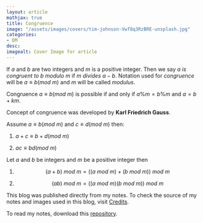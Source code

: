 ```yaml
---
layout: article
mathjax: true
title: Congruence
image: "/assets/images/covers/tim-johnson-Vwf8q3RzBRE-unsplash.jpg"
categories:
- DM
desc:   
imagealt: Cover Image for article
---
```


If $a$ and $b$ are two integers and $m$ is a positive integer. Then we say *$a$ is congruent to $b$ modulo $m$* if $m$ *divides* $a-b$. Notation used for *congruence* will be $a \equiv b (mod\ m)$ and $m$ will be called *modulus*.

































































































































































































































































































































































































Congruence $a \equiv b (mod\ m)$ is possible if and only if $a\%m = b\%m$ and $a = b+km$.

































































































































































































































































































































































































Concept of congruence was developed by <b>Karl Friedrich Gauss</b>.

Assume $a \equiv b (mod\ m)$ and $c \equiv d (mod\ m)$ then:
































































































































































































































































































































































































1. $a+c \equiv b+d (mod\ m)$
































































































































































































































































































































































































2. $ac \equiv bd (mod\ m)$

































































































































































































































































































































































































Let $a$ and $b$ be integers and $m$ be a positive integer then
































































































































































































































































































































































































1. $$(a+b)\ mod\ m = ((a\ mod\ m)+(b\ mod\ m))\ mod\ m$$
































































































































































































































































































































































































2. $$(ab)\ mod\ m = ((a\ mod\ m)(b\ mod\ m))\ mod\ m$$

































































































































































































































































































































































































This blog was published directly from my notes.
To check the source of my notes and images used in this blog, visit <a href="/credits.html" target="_blank">Credits</a>.

To read my notes, download this <a href="https://github.com/bovem/CS" target="blank">repository</a>.